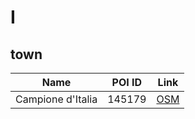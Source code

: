 # I

## town

| Name | POI ID | Link |
| ----- | ----- | ---- |
| Campione d'Italia | 145179 | [OSM](https://www.openstreetmap.org/?mlat=45.968217567263586&mlon=8.972371859257477&zoom=13) |

